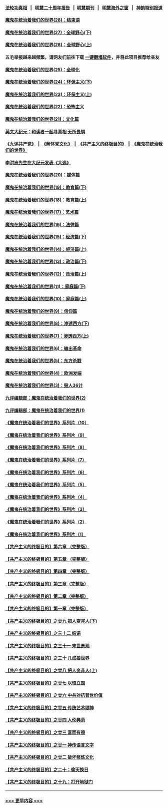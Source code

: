 #### [法轮功真相](https://github.com/gfw-breaker/truth/blob/master/README.md?t=0) &nbsp;&nbsp;|&nbsp;&nbsp; [明慧二十周年报告](https://github.com/gfw-breaker/mh-reports/blob/master/README.md?t=0) &nbsp;&nbsp;|&nbsp;&nbsp;[明慧期刊](https://github.com/gfw-breaker/mh-qikan) &nbsp;&nbsp;|&nbsp;&nbsp; [明慧海外之窗](https://github.com/gfw-breaker/mh-news/blob/master/README.md?t=0) &nbsp;&nbsp;|&nbsp;&nbsp; [神韵特别报道](https://github.com/gfw-breaker/mh-news/blob/master/shenyun.md?t=0)
#### [魔鬼在统治着我们的世界(28)：结束语](../pages/nsc422/n10936246.md?t=07171651) 
#### [魔鬼在统治着我们的世界(27)：全球野心(下)](../pages/nsc422/n10928319.md?t=07171651) 
#### [魔鬼在统治着我们的世界(26)：全球野心(上)](../pages/nsc422/n10900318.md?t=07171651) 
#### 五毛举报越来越频繁，请网友们前往下载 [一键翻墙软件](https://github.com/gfw-breaker/ssr-accounts)，并将此项目推荐给亲友
#### [魔鬼在统治着我们的世界(25)：全球化](../pages/nsc422/n10788205.md?t=07171651) 
#### [魔鬼在统治着我们的世界(24)：环保主义(下)](../pages/nsc422/n10695307.md?t=07171651) 
#### [魔鬼在统治着我们的世界(23)：环保主义(上)](../pages/nsc422/n10688613.md?t=07171651) 
#### [魔鬼在统治着我们的世界(22)：恐怖主义](../pages/nsc422/n10614727.md?t=07171651) 
#### [魔鬼在统治着我们的世界(21)：文化篇](../pages/nsc422/n10597706.md?t=07171651) 
#### [英文大纪元：和读者一起寻真相 无所畏惧](../pages/nsc422/n12542027.md?t=07171651) 
#### [《九评共产党》](https://github.com/begood0513/9ping.md/blob/master/README.md) &nbsp;|&nbsp; [《解体党文化》](../../../../jtdwh.md/blob/master/README.md)  &nbsp;|&nbsp; [《共产主义的终极目的》](../../../../gczydzjmd.md/blob/master/README.md) &nbsp;|&nbsp; [《魔鬼在统治我们的世界》](../../../../mgztzwmdsj.md/blob/master/README.md) 
#### [李洪志先生在大纪元发表《大选》](../pages/nsc422/n12534746.md?t=07171651) 
#### [魔鬼在统治着我们的世界(20)：媒体篇](../pages/nsc422/n10586579.md?t=07171651) 
#### [魔鬼在统治着我们的世界(19)：教育篇(下)](../pages/nsc422/n10564808.md?t=07171651) 
#### [魔鬼在统治着我们的世界(18)：教育篇(上)](../pages/nsc422/n10526970.md?t=07171651) 
#### [魔鬼在统治着我们的世界(17)：艺术篇](../pages/nsc422/n10499093.md?t=07171651) 
#### [魔鬼在统治着我们的世界(16)：法律篇](../pages/nsc422/n10485969.md?t=07171651) 
#### [魔鬼在统治着我们的世界(15)：经济篇(下)](../pages/nsc422/n10469975.md?t=07171651) 
#### [魔鬼在统治着我们的世界(14)：经济篇(上)](../pages/nsc422/n10457370.md?t=07171651) 
#### [魔鬼在统治着我们的世界(13)：政治篇(下)](../pages/nsc422/n10448270.md?t=07171651) 
#### [魔鬼在统治着我们的世界(12)：政治篇(上)](../pages/nsc422/n10444576.md?t=07171651) 
#### [魔鬼在统治着我们的世界(11)：家庭篇(下)](../pages/nsc422/n10440961.md?t=07171651) 
#### [魔鬼在统治着我们的世界(10)：家庭篇(上)](../pages/nsc422/n10435448.md?t=07171651) 
#### [魔鬼在统治着我们的世界(9)：信仰篇](../pages/nsc422/n10432159.md?t=07171651) 
#### [魔鬼在统治着我们的世界(8)：渗透西方(下)](../pages/nsc422/n10429603.md?t=07171651) 
#### [魔鬼在统治着我们的世界(7)：渗透西方(上)](../pages/nsc422/n10426013.md?t=07171651) 
#### [魔鬼在统治着我们的世界(6)：输出革命](../pages/nsc422/n10421536.md?t=07171651) 
#### [魔鬼在统治着我们的世界(5)：东方杀戮](../pages/nsc422/n10417707.md?t=07171651) 
#### [魔鬼在统治着我们的世界(4)：欧洲发端](../pages/nsc422/n10414890.md?t=07171651) 
#### [魔鬼在统治着我们的世界(3)：毁人36计](../pages/nsc422/n10411583.md?t=07171651) 
#### [九评编辑部：魔鬼在统治着我们的世界(2)](../pages/nsc422/n10410036.md?t=07171651) 
#### [九评编辑部：魔鬼在统治着我们的世界(1)](../pages/nsc422/n10406825.md?t=07171651) 
#### [《魔鬼在统治着我们的世界》系列片（10）](../pages/nsc422/n12292670.md?t=07171651) 
#### [《魔鬼在统治着我们的世界》系列片（9）](../pages/nsc422/n12290859.md?t=07171651) 
#### [《魔鬼在统治着我们的世界》系列片（8）](../pages/nsc422/n12287445.md?t=07171651) 
#### [《魔鬼在统治着我们的世界》系列片（7）](../pages/nsc422/n12283425.md?t=07171651) 
#### [《魔鬼在统治着我们的世界》系列片（6）](../pages/nsc422/n12282314.md?t=07171651) 
#### [《魔鬼在统治着我们的世界》系列片（5）](../pages/nsc422/n12281419.md?t=07171651) 
#### [《魔鬼在统治着我们的世界》系列片（4）](../pages/nsc422/n12274024.md?t=07171651) 
#### [《魔鬼在统治着我们的世界》系列片（3）](../pages/nsc422/n12271322.md?t=07171651) 
#### [《魔鬼在统治着我们的世界》系列片（2）](../pages/nsc422/n12269049.md?t=07171651) 
#### [《魔鬼在统治着我们的世界》系列片（1）](../pages/nsc422/n12267575.md?t=07171651) 
#### [【共产主义的终极目的】第六章 （完整版）](../pages/nsc422/n11428913.md?t=07171651) 
#### [【共产主义的终极目的】第五章 （完整版）](../pages/nsc422/n11428912.md?t=07171651) 
#### [【共产主义的终极目的】第四章 （完整版）](../pages/nsc422/n11428907.md?t=07171651) 
#### [【共产主义的终极目的】第三章（完整版）](../pages/nsc422/n11428848.md?t=07171651) 
#### [【共产主义的终极目的】第二章（完整版）](../pages/nsc422/n11428831.md?t=07171651) 
#### [【共产主义的终极目的】第一章（完整版）](../pages/nsc422/n11417651.md?t=07171651) 
#### [【共产主义的终极目的】之廿九 把人变非人(下)](../pages/nsc422/n11344140.md?t=07171651) 
#### [【共产主义的终极目的】之三十二 结语](../pages/nsc422/n11360535.md?t=07171651) 
#### [【共产主义的终极目的】之三十一 末世景观](../pages/nsc422/n11351129.md?t=07171651) 
#### [【共产主义的终极目的】之三十 几成狼世界](../pages/nsc422/n11348280.md?t=07171651) 
#### [【共产主义的终极目的】之廿八 把人变非人(上)](../pages/nsc422/n11340492.md?t=07171651) 
#### [【共产主义的终极目的】之廿七 以恨立国](../pages/nsc422/n11336944.md?t=07171651) 
#### [【共产主义的终极目的】之廿六 中共对抗普世价值](../pages/nsc422/n11324785.md?t=07171651) 
#### [【共产主义的终极目的】之廿五 传统艺术颂神](../pages/nsc422/n11296396.md?t=07171651) 
#### [【共产主义的终极目的】之廿四 人伦典范](../pages/nsc422/n11296397.md?t=07171651) 
#### [【共产主义的终极目的】之廿三 富而有德](../pages/nsc422/n11283598.md?t=07171651) 
#### [【共产主义的终极目的】之廿一 神传语言文字](../pages/nsc422/n11263265.md?t=07171651) 
#### [【共产主义的终极目的】之廿二 破坏修炼文化](../pages/nsc422/n11245728.md?t=07171651) 
#### [【共产主义的终极目的】之二十：偷天换日](../pages/nsc422/n11238846.md?t=07171651) 
#### [【共产主义的终极目的】之十九：打开地狱门](../pages/nsc422/n11206376.md?t=07171651) 

----
#### [ >>> 更早内容 <<< ](../indexes/nsc422-earlier.md)
